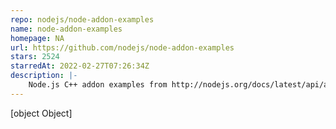 ```yaml
---
repo: nodejs/node-addon-examples
name: node-addon-examples
homepage: NA
url: https://github.com/nodejs/node-addon-examples
stars: 2524
starredAt: 2022-02-27T07:26:34Z
description: |-
    Node.js C++ addon examples from http://nodejs.org/docs/latest/api/addons.html
---
```


[object Object]
